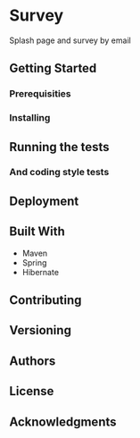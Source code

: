 # Survey

Splash page and survey by email

## Getting Started

### Prerequisities

### Installing

## Running the tests

### And coding style tests

## Deployment

## Built With

* Maven
* Spring
* Hibernate

## Contributing

## Versioning

## Authors

## License

## Acknowledgments
